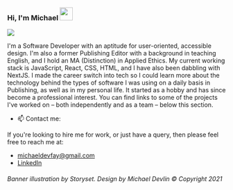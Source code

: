 ### Hi, I'm Michael <img src="https://raw.githubusercontent.com/iampavangandhi/iampavangandhi/master/gifs/Hi.gif" width="30px" style="max-width:100%;">

![](https://user-images.githubusercontent.com/23028288/122447742-f4ddf700-cf9b-11eb-811d-61dabb2fcb23.png)

I'm a Software Developer with an aptitude for user-oriented, accessible design. I'm also a former Publishing Editor with a background in teaching English, and I hold an MA (Distinction) in Applied Ethics. My current working stack is JavaScript, React, CSS, HTML, and I have also been dabbling with NextJS. I made the career switch into tech so I could learn more about the technology behind the types of software I was using on a daily basis in Publishing, as well as in my personal life. It started as a hobby and has since become a professional interest. You can find links to some of the projects I've worked on – both independently and as a team – below this section.

- 📫  Contact me:

If you're looking to hire me for work, or just have a query, then please feel free to reach me at: 
- michaeldevfay@gmail.com
- [LinkedIn](https://www.linkedin.com/in/michael-devlin-/)


###### *Banner illustration by Storyset. Design by Michael Devlin © Copyright 2021*
